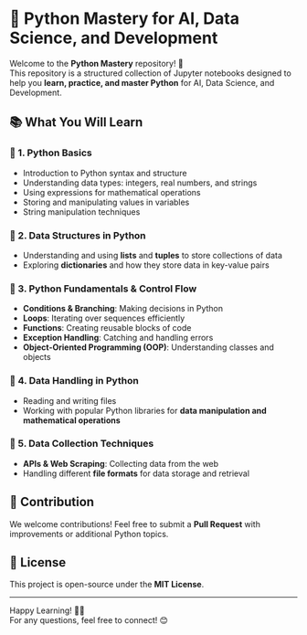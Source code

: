 # 🐍 Python Mastery for AI, Data Science, and Development  

Welcome to the **Python Mastery** repository! 🚀  
This repository is a structured collection of Jupyter notebooks designed to help you **learn, practice, and master Python** for AI, Data Science, and Development.  

## 📚 What You Will Learn  

### 📌 1. Python Basics  
- Introduction to Python syntax and structure  
- Understanding data types: integers, real numbers, and strings  
- Using expressions for mathematical operations  
- Storing and manipulating values in variables  
- String manipulation techniques  

### 📌 2. Data Structures in Python  
- Understanding and using **lists** and **tuples** to store collections of data  
- Exploring **dictionaries** and how they store data in key-value pairs  

### 📌 3. Python Fundamentals & Control Flow  
- **Conditions & Branching**: Making decisions in Python  
- **Loops**: Iterating over sequences efficiently  
- **Functions**: Creating reusable blocks of code  
- **Exception Handling**: Catching and handling errors  
- **Object-Oriented Programming (OOP)**: Understanding classes and objects  

### 📌 4. Data Handling in Python  
- Reading and writing files  
- Working with popular Python libraries for **data manipulation and mathematical operations**  

### 📌 5. Data Collection Techniques  
- **APIs & Web Scraping**: Collecting data from the web  
- Handling different **file formats** for data storage and retrieval  

## 🤝 Contribution  
We welcome contributions! Feel free to submit a **Pull Request** with improvements or additional Python topics.  




## 📜 License  
This project is open-source under the **MIT License**.  

---

Happy Learning! 🚀🐍  
For any questions, feel free to connect! 😊  


